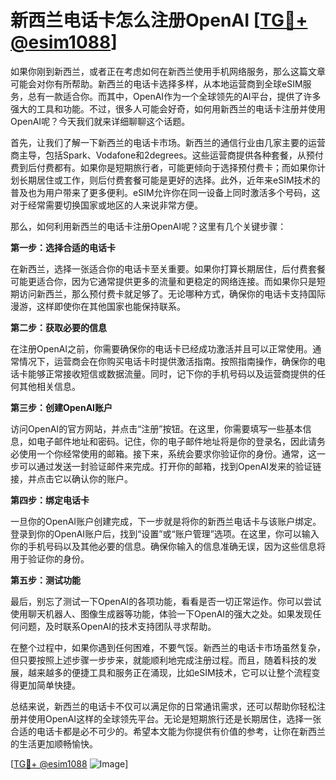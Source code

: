 # 新西兰电话卡怎么注册OpenAI [[TG💪+ @esim1088](https://t.me/s/esim1088)]

如果你刚到新西兰，或者正在考虑如何在新西兰使用手机网络服务，那么这篇文章可能会对你有所帮助。新西兰的电话卡选择多样，从本地运营商到全球eSIM服务，总有一款适合你。而其中，OpenAI作为一个全球领先的AI平台，提供了许多强大的工具和功能。不过，很多人可能会好奇，如何用新西兰的电话卡注册并使用OpenAI呢？今天我们就来详细聊聊这个话题。

首先，让我们了解一下新西兰的电话卡市场。新西兰的通信行业由几家主要的运营商主导，包括Spark、Vodafone和2degrees。这些运营商提供各种套餐，从预付费到后付费都有。如果你是短期旅行者，可能更倾向于选择预付费卡；而如果你计划长期居住或工作，则后付费套餐可能是更好的选择。此外，近年来eSIM技术的普及也为用户带来了更多便利。eSIM允许你在同一设备上同时激活多个号码，这对于经常需要切换国家或地区的人来说非常方便。

那么，如何利用新西兰的电话卡注册OpenAI呢？这里有几个关键步骤：

**第一步：选择合适的电话卡**

在新西兰，选择一张适合你的电话卡至关重要。如果你打算长期居住，后付费套餐可能更适合你，因为它通常提供更多的流量和更稳定的网络连接。而如果你只是短期访问新西兰，那么预付费卡就足够了。无论哪种方式，确保你的电话卡支持国际漫游，这样即使你在其他国家也能保持联系。

**第二步：获取必要的信息**

在注册OpenAI之前，你需要确保你的电话卡已经成功激活并且可以正常使用。通常情况下，运营商会在你购买电话卡时提供激活指南。按照指南操作，确保你的电话卡能够正常接收短信或数据流量。同时，记下你的手机号码以及运营商提供的任何其他相关信息。

**第三步：创建OpenAI账户**

访问OpenAI的官方网站，并点击“注册”按钮。在这里，你需要填写一些基本信息，如电子邮件地址和密码。记住，你的电子邮件地址将是你的登录名，因此请务必使用一个你经常使用的邮箱。接下来，系统会要求你验证你的身份。通常，这一步可以通过发送一封验证邮件来完成。打开你的邮箱，找到OpenAI发来的验证链接，并点击它以确认你的账户。

**第四步：绑定电话卡**

一旦你的OpenAI账户创建完成，下一步就是将你的新西兰电话卡与该账户绑定。登录到你的OpenAI账户后，找到“设置”或“账户管理”选项。在这里，你可以输入你的手机号码以及其他必要的信息。确保你输入的信息准确无误，因为这些信息将用于验证你的身份。

**第五步：测试功能**

最后，别忘了测试一下OpenAI的各项功能，看看是否一切正常运作。你可以尝试使用聊天机器人、图像生成器等功能，体验一下OpenAI的强大之处。如果发现任何问题，及时联系OpenAI的技术支持团队寻求帮助。

在整个过程中，如果你遇到任何困难，不要气馁。新西兰的电话卡市场虽然复杂，但只要按照上述步骤一步步来，就能顺利地完成注册过程。而且，随着科技的发展，越来越多的便捷工具和服务正在涌现，比如eSIM技术，它可以让整个流程变得更加简单快捷。

总结来说，新西兰的电话卡不仅可以满足你的日常通讯需求，还可以帮助你轻松注册并使用OpenAI这样的全球领先平台。无论是短期旅行还是长期居住，选择一张合适的电话卡都是必不可少的。希望本文能为你提供有价值的参考，让你在新西兰的生活更加顺畅愉快。

[[TG💪+ @esim1088](https://t.me/s/esim1088) ![Image](https://i.postimg.cc/4NQfJmqS/Snipaste-2025-05-13-00-14-12.png)]
